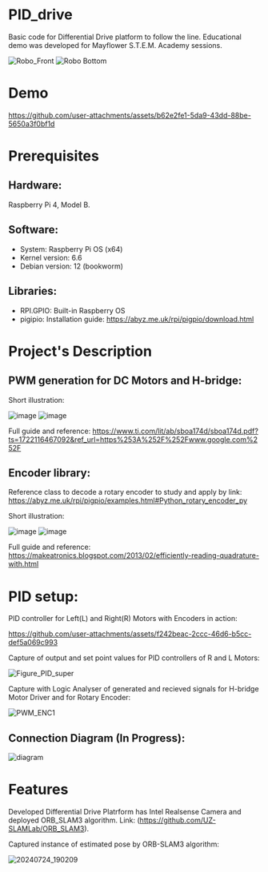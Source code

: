 # PID_drive
Basic code for Differential Drive platform to follow the line. Educational demo was developed for Mayflower S.T.E.M. Academy sessions.

![Robo_Front](https://github.com/user-attachments/assets/b47a267d-74b2-4c02-9f3d-8820abeeda4b)
![Robo  Bottom](https://github.com/user-attachments/assets/5f3aaf00-db08-4274-9430-9cfc43296ea6)

# Demo

https://github.com/user-attachments/assets/b62e2fe1-5da9-43dd-88be-5650a3f0bf1d

# Prerequisites

## Hardware:
Raspberry Pi 4, Model B.

## Software: 
- System: Raspberry Pi OS (x64)
- Kernel version: 6.6
- Debian version: 12 (bookworm)

## Libraries: 
- RPI.GPIO: Built-in Raspberry OS
- pigipio: Installation guide: https://abyz.me.uk/rpi/pigpio/download.html

# Project's Description

## PWM generation for DC Motors and H-bridge:
Short illustration:

![image](https://github.com/user-attachments/assets/51e4f7cf-f50f-4397-be0b-229a5920e037)
![image](https://github.com/user-attachments/assets/6d8dc582-8cac-4a46-adae-402458cff695)

Full guide and reference: https://www.ti.com/lit/ab/sboa174d/sboa174d.pdf?ts=1722116467092&ref_url=https%253A%252F%252Fwww.google.com%252F

## Encoder library:
Reference class to decode a rotary encoder to study and apply by link: https://abyz.me.uk/rpi/pigpio/examples.html#Python_rotary_encoder_py

Short illustration:

![image](https://github.com/user-attachments/assets/e659ba3d-a50c-469e-a44c-fd256334c0c4)
![image](https://github.com/user-attachments/assets/2cb119a8-9744-4f25-8f23-18c501162912)

Full guide and reference: https://makeatronics.blogspot.com/2013/02/efficiently-reading-quadrature-with.html

# PID setup:

PID controller for Left(L) and Right(R) Motors with Encoders in action:

https://github.com/user-attachments/assets/f242beac-2ccc-46d6-b5cc-def5a069c993

Capture of output and set point values for PID controllers of R and L Motors:

![Figure_PID_super](https://github.com/user-attachments/assets/19387b4a-a321-4cab-af17-656ab1474b06)

Capture with Logic Analyser of generated and recieved signals for H-bridge Motor Driver and for Rotary Encoder:

![PWM_ENC1](https://github.com/user-attachments/assets/895d398e-8ad9-46f9-bad9-733c3b6ee8a6)


## Connection Diagram (In Progress):
![diagram](https://github.com/user-attachments/assets/868966c1-4a45-424f-b1ee-3386dddcd071)

# Features
Developed Differential Drive Platrform has Intel Realsense Camera and deployed ORB_SLAM3 algorithm. Link: (https://github.com/UZ-SLAMLab/ORB_SLAM3).

Captured instance of estimated pose by ORB-SLAM3 algorithm:

![20240724_190209](https://github.com/user-attachments/assets/ae9a795f-8339-4a6a-80f4-2724bda85333)

